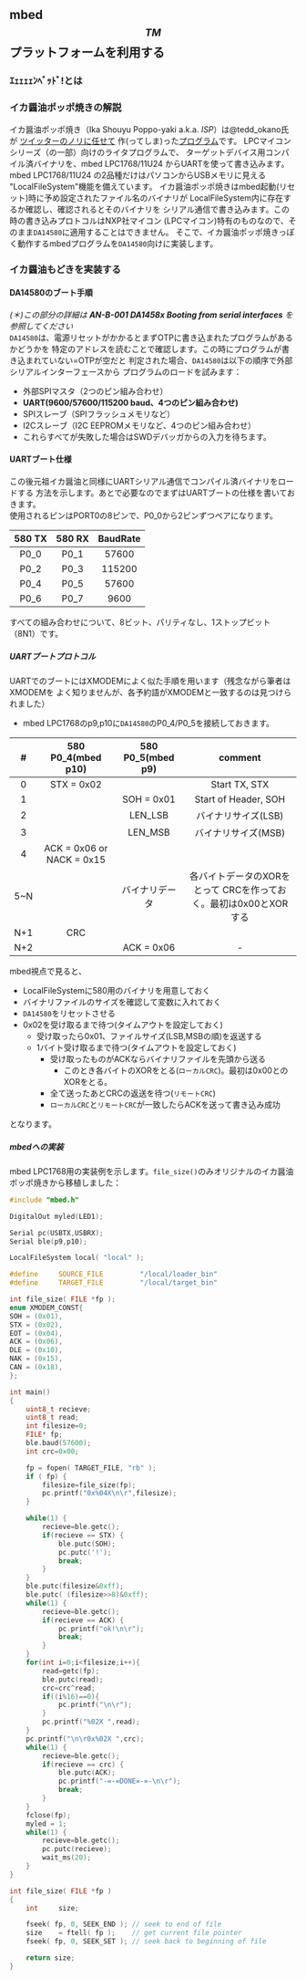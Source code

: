 ## mbed$$^{TM}$$プラットフォームを利用する
### ｴｪｪｪｪﾝﾍﾞｯﾄﾞ!とは

### イカ醤油ポッポ焼きの解説
イカ醤油ポッポ焼き（Ika Shouyu Poppo-yaki a.k.a. *ISP*）は@tedd_okano氏が
[ツイッターのノリに任せて][1] 作(ってしま)った[プログラム][2]です。
LPCマイコンシリーズ（の一部）向けのライタプログラムで、
ターゲットデバイス用コンパイル済バイナリを、mbed LPC1768/11U24 からUARTを使って書き込みます。  
mbed LPC1768/11U24 の2品種だけはパソコンからUSBメモリに見える
"LocalFileSystem"機能を備えています。
イカ醤油ポッポ焼きはmbed起動(リセット)時に予め設定されたファイル名のバイナリが
LocalFileSystem内に存在するか確認し、確認されるとそのバイナリを
シリアル通信で書き込みます。この時の書き込みプロトコルはNXP社マイコン
(LPCマイコン)特有のものなので、そのまま`DA14580`に適用することはできません。
そこで、イカ醤油ポッポ焼きっぽく動作するmbedプログラムを`DA14580`向けに実装します。

### イカ醤油もどきを実装する
#### DA14580のブート手順
_(＊)この部分の詳細は **AN-B-001 DA1458x Booting from serial interfaces** を参照してください_  
`DA14580`は、電源リセットがかかるとまずOTPに書き込まれたプログラムがあるかどうかを
特定のアドレスを読むことで確認します。この時にプログラムが書き込まれていない=OTPが空だと
判定された場合、`DA14580`は以下の順序で外部シリアルインターフェースから
プログラムのロードを試みます：
- 外部SPIマスタ（2つのピン組み合わせ）
- **UART(9600/57600/115200 baud、4つのピン組み合わせ)**
- SPIスレーブ（SPIフラッシュメモリなど）
- I2Cスレーブ（I2C EEPROMメモリなど、4つのピン組み合わせ）  
- これらすべてが失敗した場合はSWDデバッガからの入力を待ちます。

#### UARTブート仕様
この後元祖イカ醤油と同様にUARTシリアル通信でコンパイル済バイナリをロードする
方法を示します。あとで必要なのでまずはUARTブートの仕様を書いておきます。  
使用されるピンはPORT0の8ピンで、P0_0から2ピンずつペアになります。

|580 TX|580 RX|BaudRate|
|:--:|:--:|:--:|
|P0_0|P0_1|57600|
|P0_2|P0_3|115200|
|P0_4|P0_5|57600|
|P0_6|P0_7|9600|

すべての組み合わせについて、8ビット、パリティなし、1ストップビット（8N1）です。

##### UARTブートプロトコル
UARTでのブートにはXMODEMによく似た手順を用います（残念ながら筆者はXMODEMを
よく知りませんが、各予約語がXMODEMと一致するのは見つけられました）
* mbed LPC1768のp9,p10に`DA14580`のP0_4/P0_5を接続しておきます。

|#|580 P0_4(mbed p10)|580 P0_5(mbed p9)|comment|
|:--:|:--:|:--:|:--:|
|0|STX = 0x02| |Start TX, STX|
|1| |SOH = 0x01|Start of Header, SOH|
|2| |LEN_LSB|バイナリサイズ(LSB)|
|3| |LEN_MSB|バイナリサイズ(MSB)|
|4|ACK = 0x06 or NACK = 0x15 | | |
|5~N| |バイナリデータ|各バイトデータのXORをとって CRCを作っておく。最初は0x00とXORする|
|N+1|CRC| | |
|N+2| |ACK = 0x06|-|

mbed視点で見ると、
* LocalFileSystemに580用のバイナリを用意しておく
* バイナリファイルのサイズを確認して変数に入れておく
* `DA14580`をリセットさせる
* 0x02を受け取るまで待つ(タイムアウトを設定しておく)
  * 受け取ったら0x01、ファイルサイズ(LSB,MSBの順)を返送する
  * 1バイト受け取るまで待つ(タイムアウトを設定しておく)
    * 受け取ったものがACKならバイナリファイルを先頭から送る
      * このとき各バイトのXORをとる(`ローカルCRC`)。最初は0x00とのXORをとる。
    * 全て送ったあとCRCの返送を待つ(`リモートCRC`)
    * `ローカルCRC`と`リモートCRC`が一致したらACKを送って書き込み成功

となります。

##### mbedへの実装
mbed LPC1768用の実装例を示します。`file_size()`のみオリジナルのイカ醤油ポッポ焼きから移植しました：
```c++
#include "mbed.h"

DigitalOut myled(LED1);

Serial pc(USBTX,USBRX);
Serial ble(p9,p10);

LocalFileSystem local( "local" );

#define     SOURCE_FILE         "/local/loader_bin"
#define     TARGET_FILE         "/local/target_bin"

int file_size( FILE *fp );
enum XMODEM_CONST{
SOH = (0x01),
STX = (0x02),
EOT = (0x04),
ACK = (0x06),
DLE = (0x10),
NAK = (0x15),
CAN = (0x18),
};

int main()
{
    uint8_t recieve;
    uint8_t read;
    int filesize=0;
    FILE* fp;
    ble.baud(57600);
    int crc=0x00;

    fp = fopen( TARGET_FILE, "rb" );
    if ( fp) {
        filesize=file_size(fp);
        pc.printf("0x%04X\n\r",filesize);
    }

    while(1) {
        recieve=ble.getc();
        if(recieve == STX) {
            ble.putc(SOH);
            pc.putc('!');
            break;
        }
    }
    ble.putc(filesize&0xff);
    ble.putc( (filesize>>8)&0xff);
    while(1) {
        recieve=ble.getc();
        if(recieve == ACK) {
            pc.printf("ok!\n\r");
            break;
        }
    }
    for(int i=0;i<filesize;i++){
        read=getc(fp);
        ble.putc(read);
        crc=crc^read;
        if((i%16)==0){
            pc.printf("\n\r");
        }
        pc.printf("%02X ",read);
    }
    pc.printf("\n\r0x%02X ",crc);
    while(1) {
        recieve=ble.getc();
        if(recieve == crc) {
            ble.putc(ACK);
            pc.printf("-=-=DONE=-=-\n\r");
            break;
        }
    }
    fclose(fp);
    myled = 1;
    while(1) {
        recieve=ble.getc();
        pc.putc(recieve);
        wait_ms(20);
    }
}

int file_size( FILE *fp )
{
    int     size;

    fseek( fp, 0, SEEK_END ); // seek to end of file
    size    = ftell( fp );    // get current file pointer
    fseek( fp, 0, SEEK_SET ); // seek back to beginning of file

    return size;
}

```

[1]: https://developer.mbed.org/users/okano/notebook/how_the_ika_shouyu_poppo_yaki_born/
[2]: https://developer.mbed.org/users/okano/code/ika_shouyu_poppoyaki/wiki/Homepage
